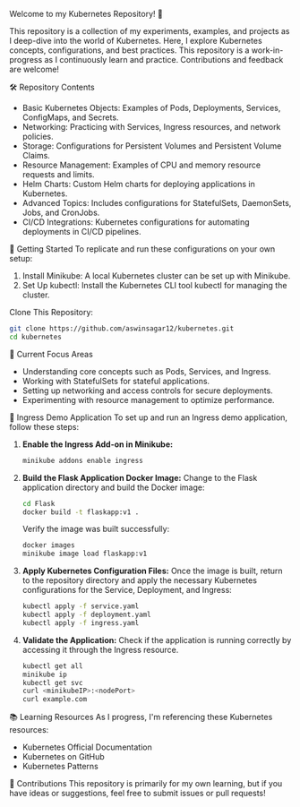 Welcome to my Kubernetes Repository! 👋

This repository is a collection of my experiments, examples, and projects as I deep-dive into the world of Kubernetes. Here, I explore Kubernetes concepts, configurations, and best practices. This repository is a work-in-progress as I continuously learn and practice. Contributions and feedback are welcome!

🛠️ Repository Contents
- Basic Kubernetes Objects: Examples of Pods, Deployments, Services, ConfigMaps, and Secrets.
- Networking: Practicing with Services, Ingress resources, and network policies.
- Storage: Configurations for Persistent Volumes and Persistent Volume Claims.
- Resource Management: Examples of CPU and memory resource requests and limits.
- Helm Charts: Custom Helm charts for deploying applications in Kubernetes.
- Advanced Topics: Includes configurations for StatefulSets, DaemonSets, Jobs, and CronJobs.
- CI/CD Integrations: Kubernetes configurations for automating deployments in CI/CD pipelines.

🚀 Getting Started
To replicate and run these configurations on your own setup:

1. Install Minikube: A local Kubernetes cluster can be set up with Minikube.
2. Set Up kubectl: Install the Kubernetes CLI tool kubectl for managing the cluster.

Clone This Repository:

```bash
git clone https://github.com/aswinsagar12/kubernetes.git
cd kubernetes
```

🌱 Current Focus Areas
- Understanding core concepts such as Pods, Services, and Ingress.
- Working with StatefulSets for stateful applications.
- Setting up networking and access controls for secure deployments.
- Experimenting with resource management to optimize performance.

🚀 Ingress Demo Application
To set up and run an Ingress demo application, follow these steps:

1. **Enable the Ingress Add-on in Minikube:**
   ```bash
   minikube addons enable ingress
   ```

2. **Build the Flask Application Docker Image:**
   Change to the Flask application directory and build the Docker image:
   ```bash
   cd Flask
   docker build -t flaskapp:v1 .
   ```
   Verify the image was built successfully:
   ```bash
   docker images
   minikube image load flaskapp:v1

   ```

3. **Apply Kubernetes Configuration Files:**
   Once the image is built, return to the repository directory and apply the necessary Kubernetes configurations for the Service, Deployment, and Ingress:
   ```bash
   kubectl apply -f service.yaml
   kubectl apply -f deployment.yaml
   kubectl apply -f ingress.yaml
   ```

4. **Validate the Application:**
   Check if the application is running correctly by accessing it through the Ingress resource.
   ```bash
   kubectl get all
   minikube ip
   kubectl get svc
   curl <minikubeIP>:<nodePort>
   curl example.com
   ```

📚 Learning Resources
As I progress, I'm referencing these Kubernetes resources:

- Kubernetes Official Documentation
- Kubernetes on GitHub
- Kubernetes Patterns

🤝 Contributions
This repository is primarily for my own learning, but if you have ideas or suggestions, feel free to submit issues or pull requests!
```